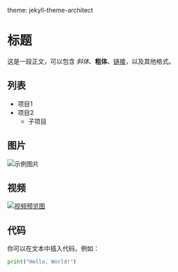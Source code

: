 theme: jekyll-theme-architect
# 标题

这是一段正文，可以包含 *斜体*、**粗体**、[链接](https://www.example.com)，以及其他格式。

## 列表

- 项目1
- 项目2
  - 子项目

## 图片

![示例图片](https://www.example.com/image.jpg)

## 视频

[![视频预览图](./video_thumbnail.jpg)](./videos/actual_video.mp4)

## 代码

你可以在文本中插入代码，例如：

```python
print("Hello, World!")

